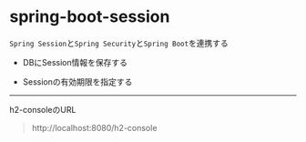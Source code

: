 # spring-boot-session

`Spring Session`と`Spring Security`と`Spring Boot`を連携する

- DBにSession情報を保存する

- Sessionの有効期限を指定する

***

h2-consoleのURL
> http://localhost:8080/h2-console
